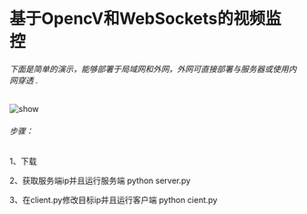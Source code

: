 
# 基于OpencV和WebSockets的视频监控
###### 下面是简单的演示，能够部署于局域网和外网，外网可直接部署与服务器或使用内网穿透 .
![show](https://user-images.githubusercontent.com/75869870/146634161-a0bfa95b-b6ec-49a6-91cd-af8cb1f11070.png)

###### 步骤：
1、下载

2、获取服务端ip并且运行服务端 python server.py

3、在client.py修改目标ip并且运行客户端 python cient.py

